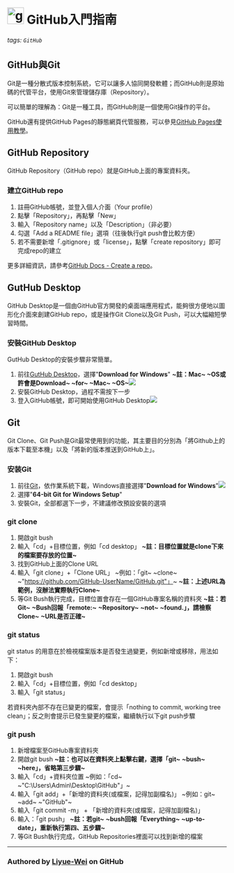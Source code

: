 # <img src="https://upload.wikimedia.org/wikipedia/commons/thumb/9/91/Octicons-mark-github.svg/2048px-Octicons-mark-github.svg.png" width="38px" alt="github"> GitHub入門指南
###### tags: `GitHub`

## GitHub與Git
Git是一種分散式版本控制系統，它可以讓多人協同開發軟體；而GitHub則是原始碼的代管平台，使用Git來管理儲存庫（Repository）。

可以簡單的理解為：Git是一種工具，而GitHub則是一個使用Git操作的平台。

GitHub還有提供GitHub Pages的靜態網頁代管服務，可以參見[GitHub Pages使用教學](https://hackmd.io/@K3S12-Python-Studio/GH_Page)。

## GitHub Repository
GitHub Repository（GitHub repo）就是GitHub上面的專案資料夾。
### 建立GitHub repo
1. 註冊GitHub帳號，並登入個人介面（Your profile）
2. 點擊「Repository」，再點擊「New」
3. 輸入「Repository name」以及「Description」（非必要）
4. 勾選「Add a README file」選項（往後執行git push會比較方便）
5. 若不需要新增「.gitignore」或「license」，點擊「create repository」即可完成repo的建立

更多詳細資訊，請參考[GitHub Docs - Create a repo](https://docs.github.com/en/get-started/quickstart/create-a-repo)。

## GutHub Desktop
GitHub Desktop是一個由GitHub官方開發的桌面端應用程式，能夠很方便地以圖形化介面來創建GitHub repo，或是操作Git Clone以及Git Push，可以大幅縮短學習時間。
### 安裝GitHub Desktop
GutHub Desktop的安裝步驟非常簡單。
1. 前往[GutHub Desktop](https://desktop.github.com/)，選擇"**Download for Windows**" 
**~註：Mac~ ~OS或許會是Download~ ~for~ ~Mac~ ~OS~**![](https://hackmd.io/_uploads/Sy7YlM3A2.png)
2. 安裝GitHub Desktop，過程不需按下一步
3. 登入GitHub帳號，即可開始使用GitHub Desktop![](https://hackmd.io/_uploads/SkntgG2Rh.png)


## Git
Git Clone、Git Push是Git最常使用到的功能，其主要目的分別為「將Github上的版本下載至本機」以及「將新的版本推送到GitHub上」。
### 安装Git
1. 前往[Git](https://git-scm.com/downloads)，依作業系統下載，Windows直接選擇"**Download for Windows**"![](https://hackmd.io/_uploads/HkimxMhRh.png)
2. 選擇"**64-bit Git for Windows Setup**"
3. 安裝Git，全部都選下一步，不建議修改預設安裝的選項

### git clone
1. 開啟git bush
2. 輸入「cd」+目標位置，例如「cd desktop」
**~註：目標位置就是clone下來的檔案要存放的位置~**
3. 找到GitHub上面的Clone URL
4. 輸入「git clone」+「Clone URL」
~例如：「git~ ~clone~ ~"https://github.com/GitHub-UserName/GitHub.git"」~
**~註：上述URL為範例，沒辦法實際執行Clone~**
5. 等Git Bush執行完成，目標位置會存在一個GitHub專案名稱的資料夾
**~註：若Git~** **~Bush回報「remote:~** **~Repository~** **~not~** **~found.」，請檢察Clone~** **~URL是否正確~**

### git status
git status 的用意在於檢視檔案版本是否發生過變更，例如新增或移除，用法如下：
1. 開啟git bush
2. 輸入「cd」+目標位置，例如「cd desktop」
3. 輸入「git status」

若資料夾內部不存在已變更的檔案，會提示「nothing to commit, working tree clean」；反之則會提示已發生變更的檔案，繼續執行以下git push步驟

### git push
1. 新增檔案至GitHub專案資料夾
2. 開啟git bush
**~註：也可以在資料夾上點擊右鍵，選擇「git~** **~bush~** **~here」，省略第三步驟~**
3. 輸入「cd」+資料夾位置
~例如：「cd~ ~"C:\Users\Admin\Desktop\GitHub"」~
4. 輸入「git add」+「新增的資料夾(或檔案，記得加副檔名)」
~例如：git~ ~add~ ~"GitHub"~
5. 輸入「git commit -m」 + 「新增的資料夾(或檔案，記得加副檔名)」
6. 輸入：「git push」
**~註：若git~** **~bush回報「Everything~** **~up-to-date」，重新執行第四、五步驟~**
7. 等Git Bush執行完成，GitHub Repositories裡面可以找到新增的檔案
___
### Authored by [**Liyue-Wei**](https://github.com/Liyue-Wei) on GitHub
